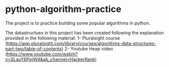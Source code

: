 # python-algorithm-practice
The project is to practice building some popular algorithms in python.


The datastructues in this project has been created following the explanation provided in the following material:
1- Pluralsight course (https://app.pluralsight.com/library/courses/algorithms-data-structures-part-two/table-of-contents)
2- Youtube Heap video (https://www.youtube.com/watch?v=SLauY6PpjW4&ab_channel=HackerRank)
